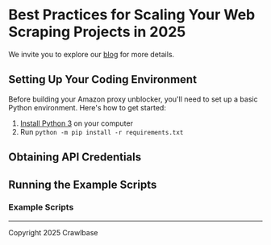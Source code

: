 # Best Practices for Scaling Your Web Scraping Projects in 2025

We invite you to explore our [blog](https://crawlbase.com/blog/best-practices-for-scaling-your-web-scraping-projects/) for more details.

## Setting Up Your Coding Environment

Before building your Amazon proxy unblocker, you'll need to set up a basic Python environment. Here's how to get started:

1. [Install Python 3](https://kinsta.com/knowledgebase/install-python/#how-to-install-python) on your computer
2. Run `python -m pip install -r requirements.txt`

## Obtaining API Credentials


## Running the Example Scripts


### Example Scripts


---

Copyright 2025 Crawlbase
